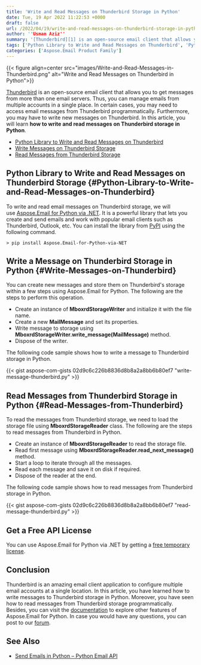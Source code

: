 ```yaml
---
title: 'Write and Read Messages on Thunderbird Storage in Python'
date: Tue, 19 Apr 2022 11:22:53 +0000
draft: false
url: /2022/04/19/write-and-read-messages-on-thunderbird-storage-in-python/
author: ''Usman Aziz''
summary: '[Thunderbird][1] is an open-source email client that allows you to get messages from more than one email servers. Thus, you can manage emails from multiple accounts in a single place. In certain cases, you may need to access email messages from Thunderbird programmatically. Furthermore, you may have to write new messages on Thunderbird. In this article, you will learn **how to write and read messages on Thunderbird storage in Python**.'
tags: ['Python Library to Write and Read Messages on Thunderbird', 'Python Thunderbird Library', 'Read Messages from Thunderbird in Python', 'Write Messages on Thunderbird in Python']
categories: ['Aspose.Email Product Family']
---
```




{{< figure align=center src="images/Write-and-Read-Messages-in-Thunderbird.png" alt="Write and Read Messages on Thunderbird in Python">}}


[Thunderbird][2] is an open-source email client that allows you to get messages from more than one email servers. Thus, you can manage emails from multiple accounts in a single place. In certain cases, you may need to access email messages from Thunderbird programmatically. Furthermore, you may have to write new messages on Thunderbird. In this article, you will learn **how to write and read messages on Thunderbird storage in Python**.

*   [Python Library to Write and Read Messages on Thunderbird][3]
*   [Write Messages on Thunderbird Storage][4]
*   [Read Messages from Thunderbird Storage][5]

## Python Library to Write and Read Messages on Thunderbird Storage {#Python-Library-to-Write-and-Read-Messages-on-Thunderbird}

To write and read email messages on Thunderbird storage, we will use [Aspose.Email for Python via .NET][6]. It is a powerful library that lets you create and send emails and work with popular email clients such as Thunderbird, Outlook, etc. You can install the library from [PyPI][7] using the following command.

```
> pip install Aspose.Email-for-Python-via-NET
```

## Write a Message on Thunderbird Storage in Python {#Write-Messages-on-Thunderbird}

You can create new messages and store them on Thunderbird's storage within a few steps using Aspose.Email for Python. The following are the steps to perform this operation.

*   Create an instance of **MboxrdStorageWriter** and initialize it with the file name.
*   Create a new **MailMessage** and set its properties.
*   Write message to storage using **MboxrdStorageWriter.write\_message(MailMessage)** method.
*   Dispose of the writer.

The following code sample shows how to write a message to Thunderbird storage in Python.

{{< gist aspose-com-gists 02d9c6c226b8836d8b8a2a8bb6b80ef7 "write-message-thunderbird.py" >}}

## Read Messages from Thunderbird Storage in Python {#Read-Messages-from-Thunderbird}

To read the messages from Thunderbird storage, we need to load the storage file using **MboxrdStorageReader** class. The following are the steps to read messages from Thunderbird in Python.

*   Create an instance of **MboxrdStorageReader** to read the storage file.
*   Read first message using **MboxrdStorageReader.read\_next\_message()** method.
*   Start a loop to iterate through all the messages.
*   Read each message and save it on disk if required.
*   Dispose of the reader at the end.

The following code sample shows how to read messages from Thunderbird storage in Python.

{{< gist aspose-com-gists 02d9c6c226b8836d8b8a2a8bb6b80ef7 "read-message-thunderbird.py" >}}

## Get a Free API License

You can use Aspose.Email for Python via .NET by getting a [free temporary license][8].

## Conclusion

Thunderbird is an amazing email client application to configure multiple email accounts at a single location. In this article, you have learned how to write messages to Thunderbird storage in Python. Moreover, you have seen how to read messages from Thunderbird storage programmatically. Besides, you can visit the [documentation][9] to explore other features of Aspose.Email for Python. In case you would have any questions, you can post to our [forum][10].

## See Also

*   [Send Emails in Python – Python Email API][11]




[1]: https://en.wikipedia.org/wiki/Mozilla_Thunderbird
[2]: https://en.wikipedia.org/wiki/Mozilla_Thunderbird
[3]: #Python-Library-to-Write-and-Read-Messages-on-Thunderbird
[4]: #Write-Messages-on-Thunderbird
[5]: #Read-Messages-from-Thunderbird
[6]: https://products.aspose.com/email/python-net
[7]: https://pypi.org/project/Aspose.Email-for-Python-via-NET/
[8]: https://products.aspose.com/email
[9]: https://docs.aspose.com/email/python-net
[10]: https://forum.aspose.com/
[11]: https://blog.aspose.com/2021/05/21/send-emails-in-python/




